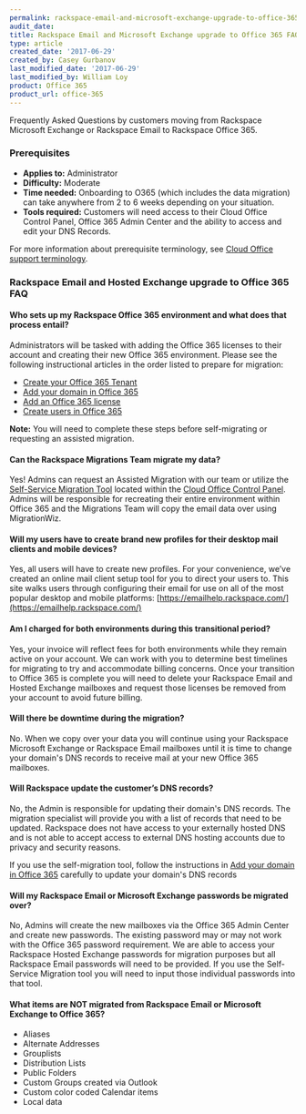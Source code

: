 ```yaml
---
permalink: rackspace-email-and-microsoft-exchange-upgrade-to-office-365-faq/
audit_date:
title: Rackspace Email and Microsoft Exchange upgrade to Office 365 FAQ
type: article
created_date: '2017-06-29'
created_by: Casey Gurbanov
last_modified_date: '2017-06-29'
last_modified_by: William Loy
product: Office 365
product_url: office-365
---
```


Frequently Asked Questions by customers moving from Rackspace Microsoft Exchange or Rackspace Email to Rackspace Office 365.

### Prerequisites

- **Applies to:** Administrator
- **Difficulty:** Moderate
- **Time needed:** Onboarding to O365 (which includes the data migration) can take anywhere from 2 to 6 weeks depending on your situation.
- **Tools required:** Customers will need access to their Cloud Office Control Panel, Office 365 Admin Center and the ability to access and edit your DNS Records.

For more information about prerequisite terminology, see [Cloud Office support terminology](/how-to/cloud-office-support-terminology/).

### Rackspace Email and Hosted Exchange upgrade to Office 365 FAQ

#### Who sets up my Rackspace Office 365 environment and what does that process entail?
Administrators will be tasked with adding the Office 365 licenses to their account and creating their new Office 365 environment. Please see the following instructional articles in the order listed to prepare for migration:
 - [Create your Office 365 Tenant](/how-to/office-365/#create-your-tenant-id/)
 - [Add your domain in Office 365](/how-to/add-a-domain-in-office-365/)
 - [Add an Office 365 license](/how-to/add-an-office-365-license/#add-an-office-365-license/)
 - [Create users in Office 365](how-to/add-an-office-365-license/#assign-an-office-365-license/)


  **Note:** You will need to complete these steps before self-migrating or requesting an assisted migration.

#### Can the Rackspace Migrations Team migrate my data?

Yes! Admins can request an Assisted Migration with our team or utilize the [Self-Service Migration Tool](/how-to/migrate-your-email-by-using-the-self-service-migration-tool/) located within the [Cloud Office Control Panel](cp.rackspace.com). Admins will be responsible for recreating their entire environment within Office 365 and the Migrations Team will copy the email data over using MigrationWiz.

#### Will my users have to create brand new profiles for their desktop mail clients and mobile devices?

Yes, all users will have to create new profiles. For your convenience, we’ve created an online mail client setup tool for you to direct your users to.  This site walks users through configuring their email for use on all of the most popular desktop and mobile platforms: [https://emailhelp.rackspace.com/](https://emailhelp.rackspace.com/)

#### Am I charged for both environments during this transitional period?

Yes, your invoice will reflect fees for both environments while they remain active on your account. We can work with you to determine best timelines for migrating to try and accommodate billing concerns. Once your transition to Office 365 is complete you will need to delete your Rackspace Email and Hosted Exchange mailboxes and request those licenses be removed from your account to avoid future billing.

#### Will there be downtime during the migration?

No. When we copy over your data you will continue using your Rackspace Microsoft Exchange or Rackspace Email mailboxes until it is time to change your domain's DNS records to receive mail at your new Office 365 mailboxes.

#### Will Rackspace update the customer’s DNS records?

No, the Admin is responsible for updating their domain's DNS records. The migration specialist will provide you with a list of records that need to be updated. Rackspace does not have access to your externally hosted DNS and is not able to accept access to external DNS hosting accounts due to privacy and security reasons.

If you use the self-migration tool, follow the instructions in [Add your domain in Office 365](/how-to/add-a-domain-in-office-365/) carefully to update your domain's DNS records

#### Will my Rackspace Email or Microsoft Exchange passwords be migrated over?

No, Admins will create the new mailboxes via the Office 365 Admin Center and create new passwords. The existing password may or may not work with the Office 365 password requirement. We are able to access your Rackspace Hosted Exchange passwords for migration purposes but all Rackspace Email passwords will need to be provided. If you use the Self-Service Migration tool you will need to input those individual passwords into that tool.

#### What items are NOT migrated from Rackspace Email or Microsoft Exchange to Office 365?

  - Aliases
  - Alternate Addresses
  - Grouplists
  - Distribution Lists
  - Public Folders
  - Custom Groups created via Outlook
  - Custom color coded Calendar items
  - Local data
